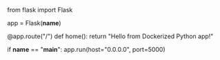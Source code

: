 from flask import Flask

app = Flask(__name__)

@app.route("/")
def home():
    return "Hello from Dockerized Python app!"

if __name__ == "__main__":
    app.run(host="0.0.0.0", port=5000)
